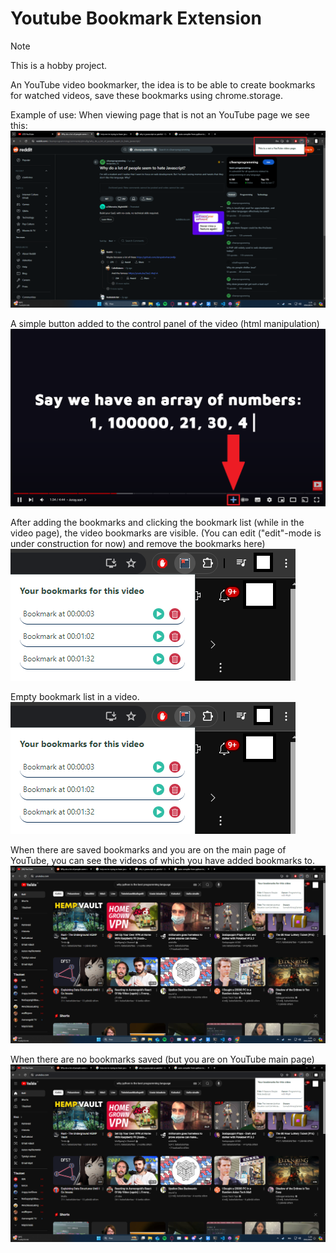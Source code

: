 # Youtube Bookmark Extension
> [!NOTE]
> This is a hobby project.

An YouTube video bookmarker, the idea is to be able to create bookmarks for watched videos, save these bookmarks using chrome.storage.

Example of use:
When viewing page that is not an YouTube page we see this:
![Non-Youtube page image](Screenshots/Not-An-YouTube-Page.png)

A simple button added to the control panel of the video (html manipulation)
![Added plus sign](Screenshots/plus-sign-in-an-video.png)

After adding the bookmarks and clicking the bookmark list (while in the video page), the video bookmarks are visible. (You can edit ("edit"-mode is under construction for now) and remove the bookmarks here)
![Bookmark list](Screenshots/Bookmark-list.png)

Empty bookmark list in a video.
![Bookmark empty list](Screenshots/Bookmark-list.png)

When there are saved bookmarks and you are on the main page of YouTube, you can see the videos of which you have added bookmarks to.
![YouTube w bookmarks](Screenshots/youtube-page-w-bookmarks.png)

When there are no bookmarks saved (but you are on YouTube main page)
![YouTube w/o bookmarks](Screenshots/youtube-page-w-bookmarks.png)